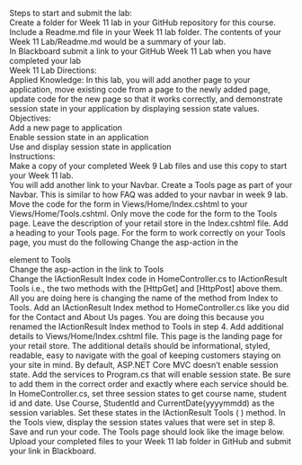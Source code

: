 Steps to start and submit the lab:<br>
Create a folder for Week 11 lab in your GitHub repository for this course.<br>
Include a Readme.md file in your Week 11 lab folder. The contents of your Week 11 Lab/Readme.md would be a summary of your lab.<br>
In Blackboard submit a link to your GitHub Week 11 Lab when you have completed your lab<br>
Week 11 Lab Directions:<br>
Applied Knowledge: In this lab, you will add another page to your application, move existing code from a page to the newly added page, update code for the new page so that it works correctly, and demonstrate session state in your application by displaying session state values.
Objectives:<br>
Add a new page to application<br>
Enable session state in an application<br>
Use and display session state in application<br>
Instructions:<br>
Make a copy of your completed Week 9 Lab files and use this copy to start your Week 11 lab.<br>
You will add another link to your Navbar. Create a Tools page as part of your Navbar. This is similar to how FAQ was added to your navbar in week 9 lab.<br>
Move the code for the form in Views/Home/Index.cshtml to your Views/Home/Tools.cshtml. Only move the code for the form to the Tools page. Leave the description of your retail store in the Index.cshtml file. Add a heading to your Tools page. For the form to work correctly on your Tools page, you must do the following
Change the asp-action in the <form> element to Tools<br>
Change the asp-action in the <a> link to Tools<br>
Change the IActionResult Index code in HomeController.cs to IActionResult Tools i.e., the two methods with the [HttpGet] and [HttpPost] above them. All you are doing here is changing the name of the method from Index to Tools.
Add an IActionResult Index method to HomeController.cs like you did for the Contact and About Us pages. You are doing this because you renamed the IActionResult Index method to Tools in step 4.
Add additional details to Views/Home/Index.cshtml file. This page is the landing page for your retail store. The additional details should be informational, styled, readable, easy to navigate with the goal of keeping customers staying on your site in mind.
By default, ASP.NET Core MVC doesn’t enable session state. Add the services to Program.cs that will enable session state. Be sure to add them in the correct order and exactly where each service should be.
In HomeController.cs, set three session states to get course name, student id and date. Use Course, StudentId and CurrentDate(yyyymmdd) as the session variables. Set these states in the IActionResult Tools ( ) method.
In the Tools view, display the session states values that were set in step 8. Save and run your code. The Tools page should look like the image below.<br>
Upload your completed files to your Week 11 lab folder in GitHub and submit your link in Blackboard.<br>
